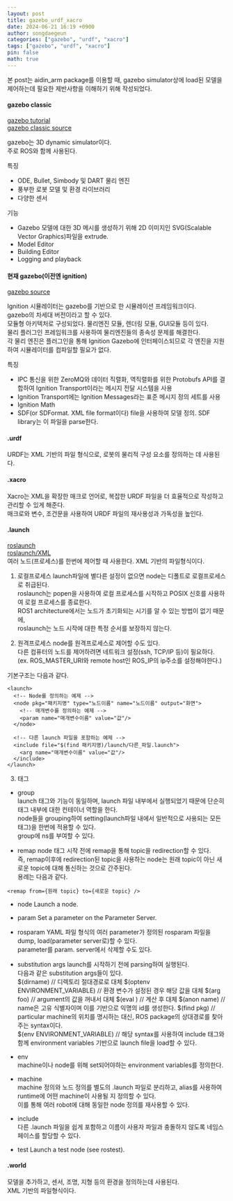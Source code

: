 ```yaml
---
layout: post
title: gazebo_urdf_xacro
date: 2024-06-21 16:19 +0900
author: songdaegeun
categories: ["gazebo", "urdf", "xacro"]
tags: ["gazebo", "urdf", "xacro"]
pin: false
math: true
---
```


본 post는 aidin_arm package를 이용할 때, gazebo simulator상에 load된 모델을 제어하는데 필요한 제반사항을 이해하기 위해 작성되었다.  

#### gazebo classic
[gazebo tutorial](https://classic.gazebosim.org/tutorials)  
[gazebo classic source](https://github.com/gazebosim/gazebo-classic)  

gazebo는 3D dynamic simulator이다.  
주로 ROS와 함께 사용된다.  

특징
- ODE, Bullet, Simbody 및 DART 물리 엔진
- 풍부한 로봇 모델 및 환경 라이브러리
- 다양한 센서

기능
- Gazebo 모델에 대한 3D 메시를 생성하기 위해 2D 이미지인 SVG(Scalable Vector Graphics)파일을 extrude.
- Model Editor
- Building Editor
- Logging and playback

#### 현재 gazebo(이전엔 ignition)
[gazebo source](https://github.com/gazebosim)  

Ignition 시뮬레이터는 gazebo를 기반으로 한 시뮬레이션 프레임워크이다.  
gazebo의 차세대 버전이라고 할 수 있다.  
모듈형 아키텍처로 구성되었다. 물리엔진 모듈, 렌더링 모듈, GUI모듈 등이 있다.  
물리 플러그인 프레임워크를 사용하여 물리엔진들의 종속성 문제를 해결한다.  
각 물리 엔진은 플러그인을 통해 Ignition Gazebo에 인터페이스되므로 각 엔진을 지원하여 시뮬레이터를 컴파일할 필요가 없다.  

특징

- IPC 통신을 위한 ZeroMQ와 데이터 직렬화, 역직렬화를 위한 Protobufs API를 결합하여 Ignition Transport이라는 메시지 전달 시스템을 사용
- Ignition Transport에는 Ignition Messages라는 표준 메시지 정의 세트를 사용
- Ignition Math
- SDF(or SDFormat. XML file format이다) file을 사용하여 모델 정의. SDF library는 이 파일을 parse한다.  

#### .urdf  
URDF는 XML 기반의 파일 형식으로, 로봇의 물리적 구성 요소를 정의하는 데 사용된다.

#### .xacro  
Xacro는 XML을 확장한 매크로 언어로, 복잡한 URDF 파일을 더 효율적으로 작성하고 관리할 수 있게 해준다.  
매크로와 변수, 조건문을 사용하여 URDF 파일의 재사용성과 가독성을 높인다.  

#### .launch
[roslaunch](https://wiki.ros.org/roslaunch)  
[roslaunch/XML](https://wiki.ros.org/roslaunch/XML)  
여러 노드(프로세스)를 한번에 제어할 때 사용한다. XML 기반의 파일형식이다.  

1. 로컬프로세스
launch파일에 별다른 설정이 없으면 node는 디폴트로 로컬프로세스로 취급된다.  
roslaunch는 popen을 사용하여 로컬 프로세스를 시작하고 POSIX 신호를 사용하여 로컬 프로세스를 종료한다.  
ROS1 architecture에서는 노드가 초기화되는 시기를 알 수 있는 방법이 없기 때문에,  
roslaunch는 노드 시작에 대한 특정 순서를 보장하지 않는다.  

2. 원격프로세스
node를 원격프로세스로 제어할 수도 있다.  
다른 컴퓨터의 노드를 제어하려면 네트워크 설정(ssh, TCP/IP 등)이 필요하다.  
(ex. ROS_MASTER_URI와 remote host인 ROS_IP의 ip주소를 설정해야한다.)  


기본구조는 다음과 같다.  

```
<launch>
  <!-- Node를 정의하는 예제 -->
  <node pkg="패키지명" type="노드이름" name="노드이름" output="화면">
    <!-- 매개변수를 정의하는 예제 -->
    <param name="매개변수이름" value="값"/>
  </node>
  
  <!-- 다른 launch 파일을 포함하는 예제 -->
  <include file="$(find 패키지명)/launch/다른_파일.launch">
    <arg name="매개변수이름" value="값"/>
  </include>
</launch>
```

3. 태그  
- group  
launch 태그와 기능이 동일하며, launch 파일 내부에서 실행되었기 때문에 단순히 태그 내부에 대한 컨테이너 역할을 한다.  
node들을 grouping하여 setting(launch파일 내에서 일반적으로 사용되는 모든 태그)을 한번에 적용할 수 있다.  
group에 ns를 부여할 수 있다.  

- remap
node 태그 시작 전에 remap을 통해 topic을 redirection할 수 있다.  
즉, remap이후에 redirection된 topic을 사용하는 node는 원래 topic이 아닌 새로운 topic에 대해 통신하는 것으로 간주된다.  
용례는 다음과 같다.  
```
<remap from={원래 topic} to={새로운 topic} />
```

- node 
Launch a node.

- param
Set a parameter on the Parameter Server.

- rosparam
YAML 파일 형식의 여러 parameter가 정의된 rosparam 파일을 dump, load(parameter server로)할 수 있다.  
parameter를 param. server에서 삭제할 수도 있다. 

- substitution args
launch를 시작하기 전에 parsing하여 실행된다.   
다음과 같은 substitution args들이 있다.  
$(dirname) // 디렉토리 절대경로로 대체
$(optenv ENVIRONMENT_VARIABLE) // 환경 변수가 설정된 경우 해당 값을 대체
$(arg foo) // argument의 값을 꺼내서 대체
$(eval <expression>)  // 계산 후 대체
$(anon name) // name은 고유 식별자이며 이를 기반으로 익명의 id를 생성한다.
$(find pkg)  // particular machine의 위치를 명시하는 대신, ROS package의 상대경로를 찾아주는 syntax이다.  
$(env ENVIRONMENT_VARIABLE) // 해당 syntax를 사용하여 include 태그와 함께 environment variables 기반으로 launch file을 load할 수 있다.  

- env  
machine이나 node를 위해 set되어야하는 environment variables를 정의한다.  

- machine  
machine 정의와 노드 정의를 별도의 .launch 파일로 분리하고, alias를 사용하여 runtime에 어떤 machine이 사용될 지 정의할 수 있다.  
이를 통해 여러 robot에 대해 동일한 node 정의를 재사용할 수 있다.  

- include  
다른 .launch 파일을 쉽게 포함하고 이름이 사용자 파일과 충돌하지 않도록 네임스페이스를 할당할 수 있다.  

- test
Launch a test node (see rostest).

#### .world
모델을 추가하고, 센서, 조명, 지형 등의 환경을 정의하는데 사용된다.  
XML 기반의 파일형식이다.  

